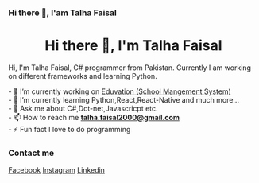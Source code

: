 ### Hi there 👋, I'am Talha Faisal


<!-- **talha442/talha442** is a ✨ _special_ ✨ repository because its `README.md` (this file) appears on your GitHub profile. -->

<h1 align="center">Hi there 👋, I'm Talha Faisal</h1>
<p>Hi, I'm Talha Faisal, C# programmer from Pakistan. Currently I am working on different frameworks and learning Python. </p>
<p>
- 🔭 I’m currently working on <a href="https://github.com/AashirKhan21/Eduvation-SMS-">Eduvation (School Mangement System)</a>
</br>
- 🌱 I’m currently learning Python,React,React-Native and much more...
</br>
- 💬 Ask me about C#,Dot-net,Javascricpt etc.
</br>
- 📫 How to reach me <strong><a href="mailto:talha.faisal2000@gmail.com">talha.faisal2000@gmail.com</a></strong>
</br>
- ⚡ Fun fact I love to do programming
</p>

<h3 align="left">Contact me</h3>
<p>
<a href="https://web.facebook.com/profile.php?id=100009426633452">Facebook</a>
<a href="https://www.instagram.com/talha.faisal2000/?hl=en">Instagram</a>
<a href="https://www.instagram.com/talha.faisal2000/?hl=en">Linkedin</a>
</p>


